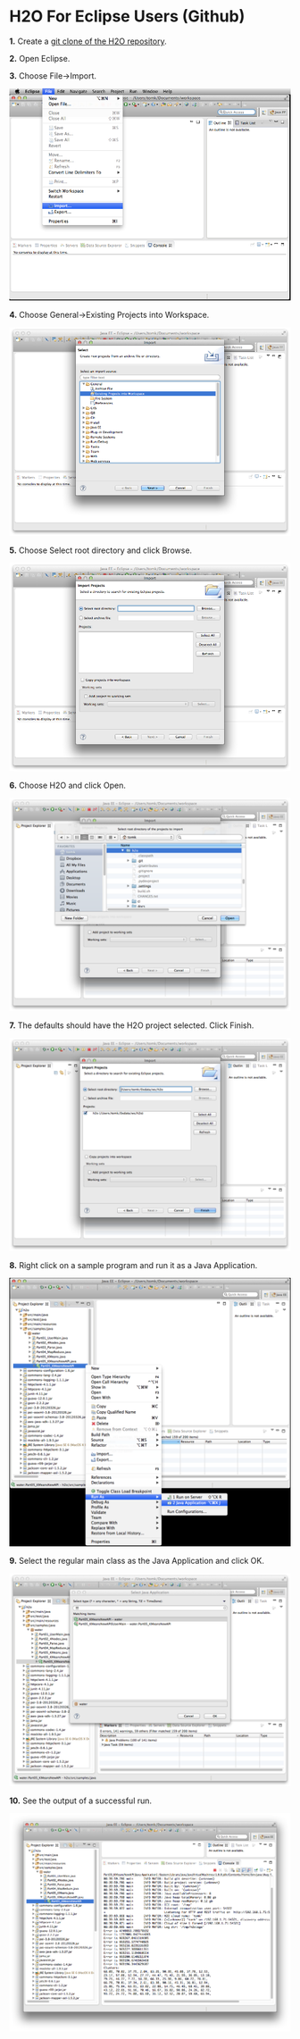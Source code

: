# H2O For Eclipse Users (Github)

**1.** Create a [git clone of the H2O repository](build).

**2.** Open Eclipse.

**3.** Choose File->Import.

![Image](eclipse/02Import.png)

**4.** Choose General->Existing Projects into Workspace.

![Image](eclipse/03ExistingProj.png)

**5.** Choose Select root directory and click Browse.

![Image](eclipse/04SelectRootDir.png)

**6.** Choose H2O and click Open.

![Image](eclipse/05ChooseH2ODir.png)

**7.** The defaults should have the H2O project selected.  Click Finish.

![Image](eclipse/06Finish.png)

**8.** Right click on a sample program and run it as a Java Application.

![Image](eclipse/07RunKMeans.png)

**9.** Select the regular main class as the Java Application and click OK.

![Image](eclipse/08SelectJavaApplication.png)

**10.**  See the output of a successful run.

![Image](eclipse/09KMeansOutput.png)

